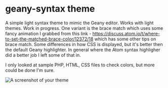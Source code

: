 # geany-syntax theme

A simple light syntax theme to mimic the Geany editor. Works with light themes. Work in progress. One variant is the brace match which uses some fancy animation I grabbed from this link - https://discuss.atom.io/t/where-to-set-the-matched-brace-color/12372/18 which has some other tips on brace match. Some differences in how CSS is displayed, but it's better then the default Geany highlighter. In general where the Atom syntax highligher did a better job I left some of that in.

I only looked at sample PHP, HTML, CSS files to check colors, but more could be done I'm sure.

![A screenshot of your theme](http://i.imgur.com/7KGns27.png)
